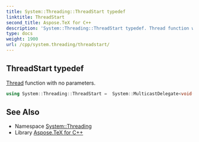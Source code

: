 ```yaml
---
title: System::Threading::ThreadStart typedef
linktitle: ThreadStart
second_title: Aspose.TeX for C++
description: 'System::Threading::ThreadStart typedef. Thread function with no parameters in C++.'
type: docs
weight: 1900
url: /cpp/system.threading/threadstart/
---
```

## ThreadStart typedef


[Thread](../thread/) function with no parameters.

```cpp
using System::Threading::ThreadStart =  System::MulticastDelegate<void()>
```

## See Also

* Namespace [System::Threading](../)
* Library [Aspose.TeX for C++](../../)
